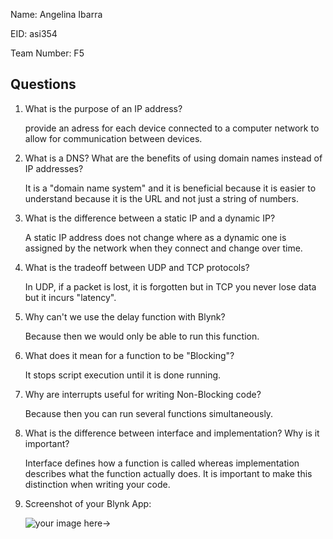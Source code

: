 Name: Angelina Ibarra

EID: asi354

Team Number: F5

## Questions

1. What is the purpose of an IP address?

    provide an adress for each device connected to a computer network to allow for communication between devices.

2. What is a DNS? What are the benefits of using domain names instead of IP addresses?

    It is a "domain name system" and it is beneficial because it is easier to understand because it is the URL and not just a string of numbers. 

3. What is the difference between a static IP and a dynamic IP?

    A static IP address does not change where as a dynamic one is assigned by the network when they connect and change over time. 

4. What is the tradeoff between UDP and TCP protocols?

    In UDP, if a packet is lost, it is forgotten but in TCP you never lose data but it incurs "latency". 

5. Why can't we use the delay function with Blynk?

    Because then we would only be able to run this function.

6. What does it mean for a function to be "Blocking"?

    It stops script execution until it is done running. 

7. Why are interrupts useful for writing Non-Blocking code?

    Because then you can run several functions simultaneously. 

8. What is the difference between interface and implementation? Why is it important?

   Interface defines how a function is called whereas implementation describes what the function actually does. It is important to make this distinction when writing your code. 

9. Screenshot of your Blynk App:

    ![your image here->](C:\Users\angel\arduino-lab-2-Angie-Ibarra\img)
